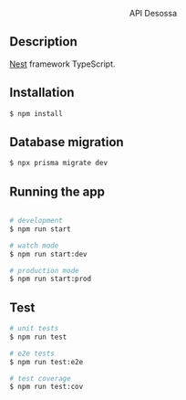 <p align="center">API Desossa</p>

## Description

[Nest](https://github.com/nestjs/nest) framework TypeScript.

## Installation

```bash
$ npm install
```

## Database migration

```bash
$ npx prisma migrate dev
```

## Running the app

```bash

# development
$ npm run start

# watch mode
$ npm run start:dev

# production mode
$ npm run start:prod
```

## Test

```bash
# unit tests
$ npm run test

# e2e tests
$ npm run test:e2e

# test coverage
$ npm run test:cov
```
